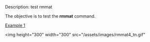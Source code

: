 Description: test rmmat

The objective is to test the **rmmat** command.

[Example 1](description_rmmat.md)


<img height="300" width="300" src="/assets/images/rmmat4_tn.gif" 
